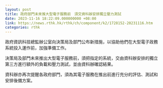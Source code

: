 ```yaml
---
layout: post
title: 政府部門未來推大型電子服務前　須交資科辦安排獨立壓力測試
date: 2023-11-16 18:22:09.000000000 +08:00
link: https://news.rthk.hk/rthk/ch/component/k2/1728152-20231116.htm
categories: rthk
---
```


政府資訊科技總監辦公室向決策局及部門公布新措施，以協助他們在大型電子政務系統投入運作前，加強準備工作。

決策局及部門未來推出大型電子服務前，須把指定的系統，交由資科辦安排的獨立第三方進行額外的負載和壓力測試，並由資科辦確認結果。

資科辦亦再次提醒各政府部門，須為其電子服務在推出前進行充分的評估、測試和安排後備方案。
